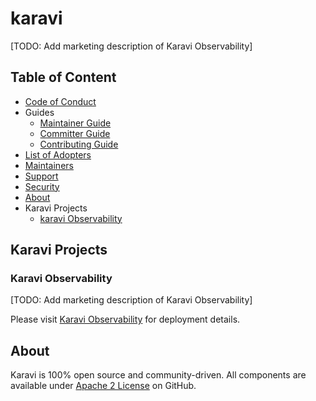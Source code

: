 # karavi

[TODO: Add marketing description of Karavi Observability]

## Table of Content

- [Code of Conduct](./docs/CODE_OF_CONDUCT.md)
- Guides
  - [Maintainer Guide](./docs/MAINTAINER_GUIDE.md)
  - [Committer Guide](./docs/COMMITTER_GUIDE.md)
  - [Contributing Guide](./docs/CONTRIBUTING.md)
- [List of Adopters](./ADOPTERS.md)
- [Maintainers](./docs/MAINTAINERS.md)
- [Support](./docs/SUPPORT.md)
- [Security](./docs/SECURITY.md)
- [About](#about)
- Karavi Projects
  - [karavi Observability](./docs/karavi-observabiilty/README.md)

## Karavi Projects

### Karavi Observability

[TODO: Add marketing description of Karavi Observability]

Please visit [Karavi Observability](./docs/karavi-observabiilty/README.md) for deployment details.

## About

Karavi is 100% open source and community-driven. All components are available
under [Apache 2 License](https://www.apache.org/licenses/LICENSE-2.0.html) on
GitHub.